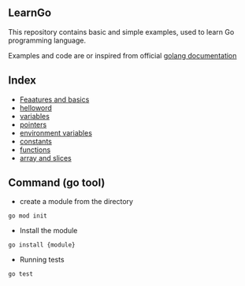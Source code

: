 LearnGo
---
This repository contains basic and simple examples, used to learn Go programming language.

Examples and code are or inspired from official [golang documentation](https://golang.org/doc/code.html)

## Index
* [Feaatures and basics](features.md)
* [helloword](src/scripts/helloworld.go)
* [variables](src/scripts/variables.go)
* [pointers](src/scripts/pointers.go)
* [environment variables](src/scripts/env-vars.go)
* [constants](src/scripts/constants.go)
* [functions](src/scripts/functions.go)
* [array and slices](src/scripts/arrayAndSlices.go)

## Command (go tool)
* create a module from the directory
```
go mod init 
```
* Install the module
```
go install {module}
```
* Running tests
```
go test
```
